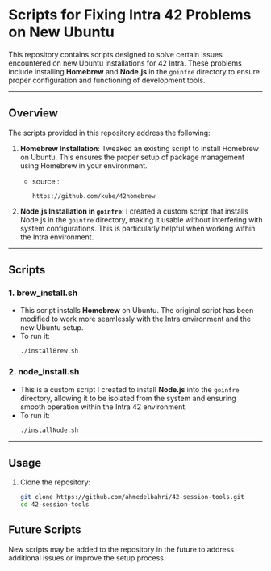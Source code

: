# Scripts for Fixing Intra 42 Problems on New Ubuntu

This repository contains scripts designed to solve certain issues encountered on new Ubuntu installations for 42 Intra. These problems include installing **Homebrew** and **Node.js** in the `goinfre` directory to ensure proper configuration and functioning of development tools.

---

## Overview

The scripts provided in this repository address the following:

1. **Homebrew Installation**: Tweaked an existing script to install Homebrew on Ubuntu. This ensures the proper setup of package management using Homebrew in your environment.
   - source :
     ```
     https://github.com/kube/42homebrew
     ```

3. **Node.js Installation in `goinfre`**: I created a custom script that installs Node.js in the `goinfre` directory, making it usable without interfering with system configurations. This is particularly helpful when working within the Intra environment.

---

## Scripts

### 1. **brew_install.sh**
   - This script installs **Homebrew** on Ubuntu. The original script has been modified to work more seamlessly with the Intra environment and the new Ubuntu setup.
   - To run it:
     ```bash
     ./installBrew.sh
     ```

### 2. **node_install.sh**
   - This is a custom script I created to install **Node.js** into the `goinfre` directory, allowing it to be isolated from the system and ensuring smooth operation within the Intra 42 environment.
   - To run it:
     ```bash
     ./installNode.sh
     ```

---

## Usage

1. Clone the repository:
   ```bash
   git clone https://github.com/ahmedelbahri/42-session-tools.git
   cd 42-session-tools
   ```
## Future Scripts
New scripts may be added to the repository in the future to address additional issues or improve the setup process.

